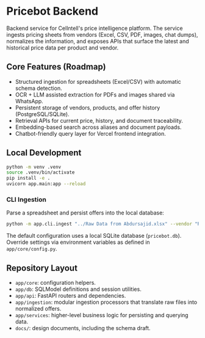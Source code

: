 # Pricebot Backend

Backend service for Cellntell's price intelligence platform. The service ingests pricing sheets from vendors (Excel, CSV, PDF, images, chat dumps), normalizes the information, and exposes APIs that surface the latest and historical price data per product and vendor.

## Core Features (Roadmap)
- Structured ingestion for spreadsheets (Excel/CSV) with automatic schema detection.
- OCR + LLM assisted extraction for PDFs and images shared via WhatsApp.
- Persistent storage of vendors, products, and offer history (PostgreSQL/SQLite).
- Retrieval APIs for current price, history, and document traceability.
- Embedding-based search across aliases and document payloads.
- Chatbot-friendly query layer for Vercel frontend integration.

## Local Development
```bash
python -m venv .venv
source .venv/bin/activate
pip install -e .
uvicorn app.main:app --reload
```

### CLI Ingestion
Parse a spreadsheet and persist offers into the local database:
```bash
python -m app.cli.ingest "../Raw Data from Abdursajid.xlsx" --vendor "Raw Vendor"
```

The default configuration uses a local SQLite database (`pricebot.db`). Override settings via environment variables as defined in `app/core/config.py`.

## Repository Layout
- `app/core`: configuration helpers.
- `app/db`: SQLModel definitions and session utilities.
- `app/api`: FastAPI routers and dependencies.
- `app/ingestion`: modular ingestion processors that translate raw files into normalized offers.
- `app/services`: higher-level business logic for persisting and querying data.
- `docs/`: design documents, including the schema draft.

